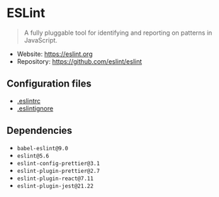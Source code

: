 # ESLint

> A fully pluggable tool for identifying and reporting on patterns in JavaScript.

- Website: https://eslint.org
- Repository: https://github.com/eslint/eslint

## Configuration files

- [.eslintrc](./.eslintrc)
- [.eslintignore](./.eslintignore)

## Dependencies

- `babel-eslint@9.0`
- `eslint@5.6`
- `eslint-config-prettier@3.1`
- `eslint-plugin-prettier@2.7`
- `eslint-plugin-react@7.11`
- `eslint-plugin-jest@21.22`
